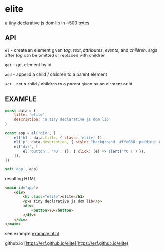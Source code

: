 # elite

a tiny declarative js dom lib in ~500 bytes

## API

`el` - create an element given *tag*, *text*, *attributes*, *events*, and *children*. args after *tag* can be omitted or replaced with children

`get` - get element by id

`add` - append a child / children to a parent element

`set` - set a child / children to a parent given as an element or id

## EXAMPLE

```Javascript
const data = { 
    title: 'elite',
    description: 'a tiny declarative js dom lib'
}

const app = el('div', [
    el('h1', data.title, { class: 'elite' }),
    el('p', data.description, { style: "background: #ffe088; padding: 8pt;" }),
    el('div', [
        el('button', 'YO', {}, { click: (e) => alert('YO !') }),
    ]),
])

set('app', app)

```

resulting HTML

```HTML
<main id="app">
    <div>
        <h1 class="elite">elite</h1>
        <p>a tiny declarative js dom lib</p>
        <div>
            <button>YO</button>
        </div>
    </div>
</main>
```

see example [example.html](example.html)

github.io [https://erf.github.io/elite](https://erf.github.io/elite)

